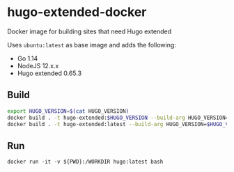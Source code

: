 # hugo-extended-docker

Docker image for building sites that need Hugo extended

Uses `ubuntu:latest` as base image and adds the following:

- Go 1.14
- NodeJS 12.x.x
- Hugo extended 0.65.3

## Build

```sh
export HUGO_VERSION=$(cat HUGO_VERSION)
docker build . -t hugo-extended:$HUGO_VERSION --build-arg HUGO_VERSION=$HUGO_VERSION
docker build . -t hugo-extended:latest --build-arg HUGO_VERSION=$HUGO_VERSION
```

## Run

`docker run -it -v ${PWD}:/WORKDIR hugo:latest bash`